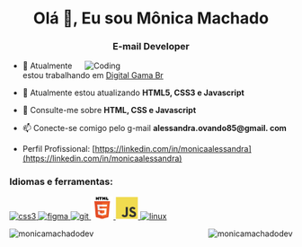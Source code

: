 

<h1 align="center">Olá 👋, Eu sou Mônica Machado</h1>
<h3 align="center">E-mail Developer</h3>
<img align="right" alt="Coding" width="370" src="https://c.tenor.com/DBqjevyA2o4AAAAd/bongo-cat-codes.gif">

- 🔭 Atualmente estou trabalhando em [Digital Gama Br](www.digitalgamabr.com)

- 🌱 Atualmente estou atualizando **HTML5, CSS3 e Javascript**

- 💬 Consulte-me sobre **HTML, CSS e Javascript**

- 📫 Conecte-se comigo pelo g-mail **alessandra.ovando85@gmail. com**

- Perfil Profissional: [https://linkedin.com/in/monicaalessandra](https://linkedin.com/in/monicaalessandra)

<h3 align="left">Idiomas e ferramentas:</h3>
<p align="left"> <a href="https://www.w3schools.com/css/" target="_blank" rel="noreferrer"> <img src="https://raw.githubusercontent. com/devicons/devicon/master/icons/css3/css3-original-wordmark.svg" alt="css3" width="40" height="40"/> </a> <a href="https:// www.figma.com/" target="_blank" rel="noreferrer"> <img src="https://www.vectorlogo.zone/logos/figma/figma-icon.svg" alt="figma" width= "40" height="40"/> </a> <a href="https://git-scm.com/" target="_blank" rel="noreferrer"> <img src="https:// www.vectorlogo.zone/logos/git-scm/git-scm-icon.svg" alt="git" width="40" height="40"/> </a> <a href="https://www.w3. org/html/" target="_blank" rel="noreferrer"> <img src="https://raw.githubusercontent.com/devicons/devicon/master/icons/html5/html5-original-wordmark.svg" alt ="html5" width="40" height="40"/> </a> <a href="https://developer.mozilla.org/en-US/docs/Web/JavaScript" target="_blank" rel="noreferrer"> <img src="https://raw.githubusercontent.com/devicons/devicon/master/icons/javascript/javascript-original.svg" alt="javascript" width="40" height=" 40"/> </a><a href="https://www.linux.org/" target="_blank" rel="noreferrer"> <img src="https://raw.githubusercontent.com/devicons/devicon/master/icons/ linux/linux-original.svg" alt="linux" largura="40" altura="40"/> </a> </p>



<p><img align="left" src="https://github-readme-stats.vercel.app/api/top-langs?username=monicamachadodev&show_icons=true&locale=en&layout=compact" alt="monicamachadodev" /> </p>

<p> <img align="right" src="https://github-readme-stats.vercel.app/api?username=monicamachadodev&show_icons=true&locale=en" alt="monicamachadodev" /> </p>


